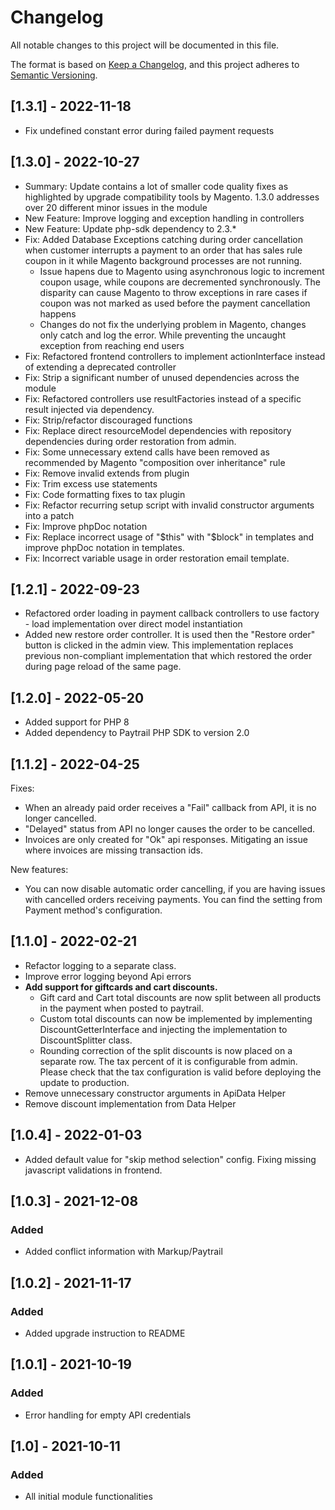 # Changelog
All notable changes to this project will be documented in this file.

The format is based on [Keep a Changelog](https://keepachangelog.com/en/1.0.0/),
and this project adheres to [Semantic Versioning](https://semver.org/spec/v2.0.0.html).
## [1.3.1] - 2022-11-18
- Fix undefined constant error during failed payment requests

## [1.3.0] - 2022-10-27
- Summary: Update contains a lot of smaller code quality fixes as highlighted by upgrade compatibility tools by Magento. 1.3.0 addresses over 20 different minor issues in the module
- New Feature: Improve logging and exception handling in controllers
- New Feature: Update php-sdk dependency to 2.3.*
- Fix: Added Database Exceptions catching during order cancellation when customer interrupts a payment to an order that has sales rule coupon in it while Magento background processes are not running. 
  - Issue hapens due to Magento using asynchronous logic to increment coupon usage, while coupons are decremented synchronously. The disparity can cause Magento to throw exceptions in rare cases if coupon was not marked as used before the payment cancellation happens
  - Changes do not fix the underlying problem in Magento, changes only catch and log the error. While preventing the uncaught exception from reaching end users 
- Fix: Refactored frontend controllers to implement actionInterface instead of extending a deprecated controller
- Fix: Strip a significant number of unused dependencies across the module
- Fix: Refactored controllers use resultFactories instead of a specific result injected via dependency.
- Fix: Strip/refactor discouraged functions
- Fix: Replace direct resourceModel dependencies with repository dependencies during order restoration from admin.
- Fix: Some unnecessary extend calls have been removed as recommended by Magento "composition over inheritance" rule
- Fix: Remove invalid extends from plugin
- Fix: Trim excess use statements
- Fix: Code formatting fixes to tax plugin
- Fix: Refactor recurring setup script with invalid constructor arguments into a patch
- Fix: Improve phpDoc notation
- Fix: Replace incorrect usage of "$this" with "$block" in templates and improve phpDoc notation in templates.
- Fix: Incorrect variable usage in order restoration email template.

## [1.2.1] - 2022-09-23
- Refactored order loading in payment callback controllers to use factory - load implementation over direct model instantiation
- Added new restore order controller. It is used then the "Restore order" button is clicked in the admin view. This implementation replaces previous non-compliant implementation that which restored the order during page reload of the same page.

## [1.2.0] - 2022-05-20
- Added support for PHP 8
- Added dependency to Paytrail PHP SDK to version 2.0

## [1.1.2] - 2022-04-25
Fixes:
- When an already paid order receives a "Fail" callback from API, it is no longer cancelled.
- "Delayed" status from API no longer causes the order to be cancelled.
- Invoices are only created for "Ok" api responses. Mitigating an issue where invoices are missing transaction ids.

New features:
- You can now disable automatic order cancelling, if you are having issues with cancelled orders receiving payments. You can find the setting from Payment method's configuration.

## [1.1.0] - 2022-02-21
- Refactor logging to a separate class.
- Improve error logging beyond Api errors
- **Add support for giftcards and cart discounts.**
  - Gift card and Cart total discounts are now split between all products in the payment when posted to paytrail.
  - Custom total discounts can now be implemented by implementing DiscountGetterInterface and injecting the
  implementation to DiscountSplitter class.
  - Rounding correction of the split discounts is now placed on a separate row. The tax percent of it is configurable 
  from admin. Please check that the tax configuration is valid before deploying the update to production.
- Remove unnecessary constructor arguments in ApiData Helper
- Remove discount implementation from Data Helper

## [1.0.4] - 2022-01-03
- Added default value for "skip method selection" config. Fixing missing javascript validations in frontend.

## [1.0.3] - 2021-12-08
### Added
- Added conflict information with Markup/Paytrail

## [1.0.2] - 2021-11-17
### Added
- Added upgrade instruction to README

## [1.0.1] - 2021-10-19
### Added
- Error handling for empty API credentials

## [1.0] - 2021-10-11
### Added
- All initial module functionalities

